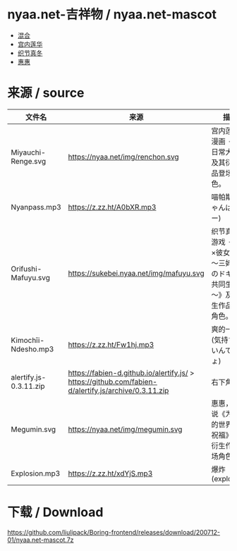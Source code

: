 #  nyaa.net-吉祥物 / nyaa.net-mascot
- [混合](https://liulipack.github.io/Boring-frontend/nyaa.net-mascot/mix.html)
- [宫内莲华](https://liulipack.github.io/Boring-frontend/nyaa.net-mascot/fap.html)
- [织节真冬](https://liulipack.github.io/Boring-frontend/nyaa.net-mascot/fun.html)
- [惠惠](https://liulipack.github.io/Boring-frontend/nyaa.net-mascot/fun-dark.html)

# 来源 / source

| 文件名 | 来源 | 描述 |
| - | - | - |
| Miyauchi-Renge.svg | https://nyaa.net/img/renchon.svg | 宫内莲华，漫画《悠哉日常大王》及其衍生作品登场角色。 |
| Nyanpass.mp3 | https://z.zz.ht/A0bXR.mp3 | 喵帕斯(にゃんぱすー) |
| Orifushi-Mafuyu.svg | https://sukebei.nyaa.net/img/mafuyu.svg | 织节真冬，游戏《彼女×彼女×彼女～三姉妹とのドキドキ共同生活～》及其衍生作品登场角色。 |
| Kimochīi-Ndesho.mp3 | https://z.zz.ht/Fw1hj.mp3 | 爽的一批(気持ちいいんでしょ) |
| alertify.js-0.3.11.zip | https://fabien-d.github.io/alertify.js/ > https://github.com/fabien-d/alertify.js/archive/0.3.11.zip | 右下角提示 |
| Megumin.svg | https://nyaa.net/img/megumin.svg | 惠惠，轻小说《为美好的世界献上祝福》及其衍生作品登场角色。 |
| Explosion.mp3 | https://z.zz.ht/xdYjS.mp3 | 爆炸(explosion) |

# 下载 / Download
https://github.com/liulipack/Boring-frontend/releases/download/200712-01/nyaa.net-mascot.7z